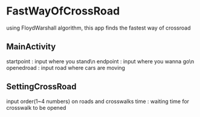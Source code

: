# FastWayOfCrossRoad

using FloydWarshall algorithm, this app finds the fastest way of crossroad

## MainActivity

startpoint : input where you stand\n
endpoint : input where you wanna go\n
openedroad : input road where cars are moving

## SettingCrossRoad

input order(1~4 numbers) on roads and crosswalks
time : waiting time for crosswalk to be opened
